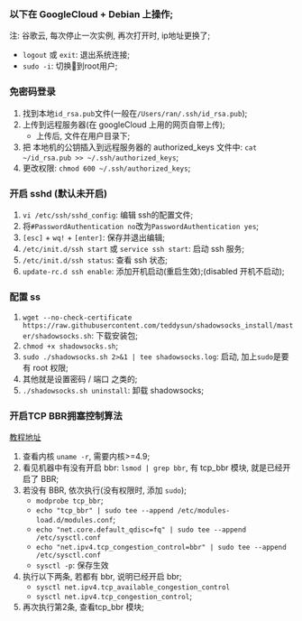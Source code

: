 ### 以下在 GoogleCloud + Debian 上操作;

注: 谷歌云, 每次停止一次实例, 再次打开时, ip地址更换了;

* `logout` 或 `exit`: 退出系统连接;
* `sudo -i`: 切换到root用户;


### 免密码登录
1. 找到本地`id_rsa.pub`文件(一般在`/Users/ran/.ssh/id_rsa.pub`);
2. 上传到远程服务器(在 googleCloud 上用的网页自带上传);
    * 上传后, 文件在用户目录下;
3. 把 本地机的公钥插入到远程服务器的 authorized_keys 文件中: `cat ~/id_rsa.pub >> ~/.ssh/authorized_keys`;
4. 更改权限: `chmod 600 ~/.ssh/authorized_keys`;


### 开启 sshd (默认未开启)
1. `vi /etc/ssh/sshd_config`: 编辑 ssh的配置文件;
2. 将`#PasswordAuthentication no`改为`PasswordAuthentication yes`;
3. `[esc]` + `wq!` + `[enter]`: 保存并退出编辑;
4. `/etc/init.d/ssh start` 或 `service ssh start`: 启动 ssh 服务;
5. `/etc/init.d/ssh status`: 查看 ssh 状态;
6. `update-rc.d ssh enable`: 添加开机启动(重启生效);(disabled 开机不启动);


### 配置 ss
1. `wget --no-check-certificate https://raw.githubusercontent.com/teddysun/shadowsocks_install/master/shadowsocks.sh`: 下载安装包;
2. `chmod +x shadowsocks.sh`;
3. `sudo ./shadowsocks.sh 2>&1 | tee shadowsocks.log`: 启动, 加上`sudo`是要有 root 权限;
4. 其他就是设置密码 / 端口 之类的;
5. `./shadowsocks.sh uninstall`: 卸载 shadowsocks;


### 开启TCP BBR拥塞控制算法
[教程地址](https://github.com/iMeiji/shadowsocks_install/wiki/开启TCP-BBR拥塞控制算法)

1. 查看内核 `uname -r`, 需要内核>=4.9;
2. 看见机器中有没有开启 bbr: `lsmod | grep bbr`, 有 tcp_bbr 模块, 就是已经开启了 BBR;
3. 若没有 BBR, 依次执行(没有权限时, 添加 `sudo`);
    * `modprobe tcp_bbr`;
    * `echo "tcp_bbr" | sudo tee --append /etc/modules-load.d/modules.conf`;
    * `echo "net.core.default_qdisc=fq" | sudo tee --append /etc/sysctl.conf`
    * `echo "net.ipv4.tcp_congestion_control=bbr" | sudo tee --append /etc/sysctl.conf`  
    * `sysctl -p`: 保存生效
4. 执行以下两条, 若都有 bbr, 说明已经开启 bbr;
    * `sysctl net.ipv4.tcp_available_congestion_control`
    * `sysctl net.ipv4.tcp_congestion_control`;
5. 再次执行第2条, 查看tcp_bbr 模块;
